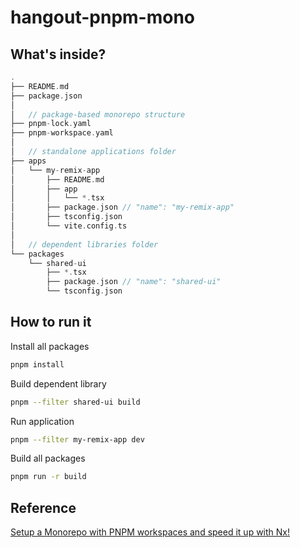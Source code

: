 # hangout-pnpm-mono

## What's inside?

<!-- tree -I "node_modules|dist|.pnpm|build" .  -->
```c
.
├── README.md
├── package.json
│
│   // package-based monorepo structure
├── pnpm-lock.yaml
├── pnpm-workspace.yaml
│
│   // standalone applications folder
├── apps
│   └── my-remix-app
│       ├── README.md
│       ├── app
│       │   └── *.tsx
│       ├── package.json // "name": "my-remix-app"
│       ├── tsconfig.json
│       └── vite.config.ts
│
│   // dependent libraries folder
└── packages
    └── shared-ui
        ├── *.tsx
        ├── package.json // "name": "shared-ui"
        └── tsconfig.json
```

## How to run it

Install all packages

```bash
pnpm install
```

Build dependent library

```bash
pnpm --filter shared-ui build
```

Run application

```bash
pnpm --filter my-remix-app dev
```

Build all packages

```bash
pnpm run -r build
```

## Reference

[Setup a Monorepo with PNPM workspaces and speed it up with Nx!](https://dev.to/nx/setup-a-monorepo-with-pnpm-workspaces-and-speed-it-up-with-nx-1eem)
